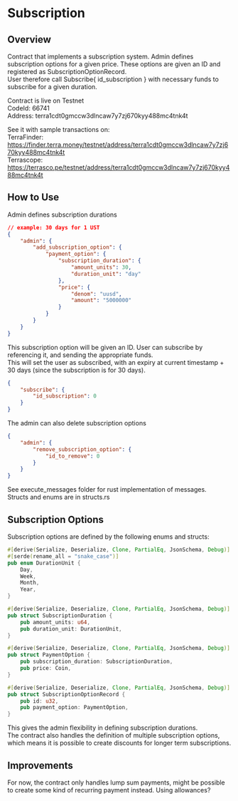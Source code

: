# Subscription    

## Overview  

Contract that implements a subscription system. Admin defines subscription options for a given price. These options are given an ID and registered as SubscriptionOptionRecord.  
User therefore call Subscribe{ id_subscription } with necessary funds to subscribe for a given duration.  

Contract is live on Testnet  
CodeId: 66741  
Address: terra1cdt0gmccw3dlncaw7y7zj670kyy488mc4tnk4t    

See it with sample transactions on:      
TerraFinder: https://finder.terra.money/testnet/address/terra1cdt0gmccw3dlncaw7y7zj670kyy488mc4tnk4t     
Terrascope:  https://terrasco.pe/testnet/address/terra1cdt0gmccw3dlncaw7y7zj670kyy488mc4tnk4t     



## How to Use  
Admin defines subscription durations   
```json
// example: 30 days for 1 UST  
{
    "admin": {
        "add_subscription_option": {
            "payment_option": {
                "subscription_duration": {
                    "amount_units": 30,
                    "duration_unit": "day"
                },
                "price": {
                    "denom": "uusd",
                    "amount": "5000000"
                }
            }
        }
    }
}

```

This subscription option will be given an ID. User can subscribe by referencing it, and sending the appropriate funds.  
This will set the user as subscribed, with an expiry at current timestamp + 30 days (since the subscription is for 30 days).      

```json
{
    "subscribe": {
        "id_subscription": 0
    }
}

```

The admin can also delete subscription options 

```json
{
    "admin": {
        "remove_subscription_option": {
            "id_to_remove": 0
        }
    }
}
```

See execute_messages folder for rust implementation of messages.  
Structs and enums are in structs.rs 

## Subscription Options  

Subscription options are defined by the following enums and structs:  

```rust 
#[derive(Serialize, Deserialize, Clone, PartialEq, JsonSchema, Debug)]
#[serde(rename_all = "snake_case")]
pub enum DurationUnit {
    Day,
    Week,
    Month,
    Year,
}

#[derive(Serialize, Deserialize, Clone, PartialEq, JsonSchema, Debug)]
pub struct SubscriptionDuration {
    pub amount_units: u64,
    pub duration_unit: DurationUnit,
}

#[derive(Serialize, Deserialize, Clone, PartialEq, JsonSchema, Debug)]
pub struct PaymentOption {
    pub subscription_duration: SubscriptionDuration,
    pub price: Coin,
}

#[derive(Serialize, Deserialize, Clone, PartialEq, JsonSchema, Debug)]
pub struct SubscriptionOptionRecord {
    pub id: u32,
    pub payment_option: PaymentOption,
}

```

This gives the admin flexibility in defining subscription durations.   
The contract also handles the definition of multiple subscription options, which means it is possible to create discounts for longer term subscriptions.  


## Improvements  
For now, the contract only handles lump sum payments, might be possible to create some kind of recurring payment instead. Using allowances?  




